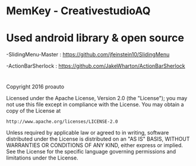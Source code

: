 # MemKey - CreativestudioAQ


# Used android library & open source
-SlidingMenu-Master : https://github.com/jfeinstein10/SlidingMenu

-ActionBarSherlock : https://github.com/JakeWharton/ActionBarSherlock




#
Copyright 2016 proauto

Licensed under the Apache License, Version 2.0 (the "License");
you may not use this file except in compliance with the License.
You may obtain a copy of the License at

    http://www.apache.org/licenses/LICENSE-2.0

Unless required by applicable law or agreed to in writing, software
distributed under the License is distributed on an "AS IS" BASIS,
WITHOUT WARRANTIES OR CONDITIONS OF ANY KIND, either express or implied.
See the License for the specific language governing permissions and
limitations under the License.

